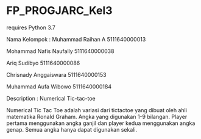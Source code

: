 # FP_PROGJARC_Kel3

requires Python 3.7



Nama Kelompok : 
Muhammad Raihan A       5111640000013

Mohammad Nafis Naufally 5111640000038

Ariq Sudibyo            5111640000086

Chrisnady Anggaiswara   5111640000153

Muhammad Aufa Wibowo    5111640000184


Description :
Numerical Tic-tac-toe

Numerical Tic Tac Toe adalah variasi dari tictactoe yang dibuat oleh ahli matematika Ronald Graham. Angka yang digunakan 1-9 bilangan. Player pertama menggunakan angka ganjil dan player kedua menggunakan angka genap. Semua angka hanya dapat digunakan sekali.

